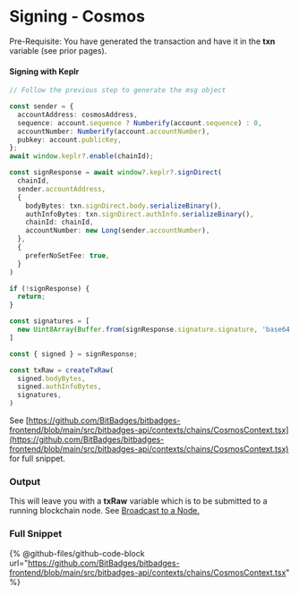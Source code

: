# Signing - Cosmos

Pre-Requisite: You have generated the transaction and have it in the **txn** variable (see prior pages).

#### Signing with Keplr

```ts
// Follow the previous step to generate the msg object

const sender = {
  accountAddress: cosmosAddress,
  sequence: account.sequence ? Numberify(account.sequence) : 0,
  accountNumber: Numberify(account.accountNumber),
  pubkey: account.publicKey,
};
await window.keplr?.enable(chainId);

const signResponse = await window?.keplr?.signDirect(
  chainId,
  sender.accountAddress,
  {
    bodyBytes: txn.signDirect.body.serializeBinary(),
    authInfoBytes: txn.signDirect.authInfo.serializeBinary(),
    chainId: chainId,
    accountNumber: new Long(sender.accountNumber),
  },
  {
    preferNoSetFee: true,
  }
)

if (!signResponse) {
  return;
}

const signatures = [
  new Uint8Array(Buffer.from(signResponse.signature.signature, 'base64')),
]

const { signed } = signResponse;

const txRaw = createTxRaw(
  signed.bodyBytes,
  signed.authInfoBytes,
  signatures,
)
```

See [https://github.com/BitBadges/bitbadges-frontend/blob/main/src/bitbadges-api/contexts/chains/CosmosContext.tsx](https://github.com/BitBadges/bitbadges-frontend/blob/main/src/bitbadges-api/contexts/chains/CosmosContext.tsx) for full snippet.

### Output

This will leave you with a **txRaw** variable which is to be submitted to a running blockchain node. See [Broadcast to a Node.](broadcast-to-a-node.md)



### Full Snippet

{% @github-files/github-code-block url="https://github.com/BitBadges/bitbadges-frontend/blob/main/src/bitbadges-api/contexts/chains/CosmosContext.tsx" %}



